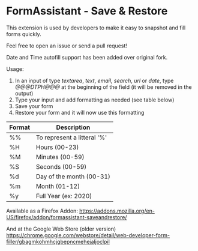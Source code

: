 FormAssistant - Save & Restore
=============================

This extension is used by developers to make it easy to snapshot and fill forms quickly.

Feel free to open an issue or send a pull request!

Date and Time autofill support has been added over original fork.

Usage:
1. In an input of type _textarea_, _text_, _email_, _search_, _url_ or _date_, type _*@@@DTPH@@@*_ at the beginning of the field (it will be removed in the output)
2. Type your input and add formatting as needed (see table below)
3. Save your form
4. Restore your form and it will now use this formatting

| Format | Description |
|-|-|
| %% | To represent a litteral '%' |
| %H | Hours (00-23) |
| %M | Minutes (00-59) |
| %S | Seconds (00-59) |
| %d | Day of the month (00-31) |
| %m | Month (01-12) |
| %y | Full Year (ex: 2020) |

Available as a Firefox Addon:
https://addons.mozilla.org/en-US/firefox/addon/formassistant-saveandrestore/

And at the Google Web Store (older version)
https://chrome.google.com/webstore/detail/web-developer-form-filler/gbagmkohmhcjgbepncmehejaljoclpil
